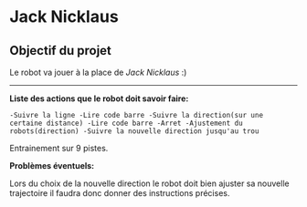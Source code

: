 # Jack Nicklaus

## Objectif du projet

Le robot va jouer à la place de *Jack Nicklaus* :)
__________________________________________________

**Liste des actions que le robot doit savoir faire:**

`-Suivre la ligne
-Lire code barre
-Suivre la direction(sur une certaine distance)
-Lire code barre
-Arret
-Ajustement du robots(direction)
-Suivre la nouvelle direction jusqu'au trou`

Entrainement sur 9 pistes.

**Problèmes éventuels:**

Lors du choix de la nouvelle direction le robot doit bien ajuster sa nouvelle trajectoire il faudra donc donner des instructions précises.










